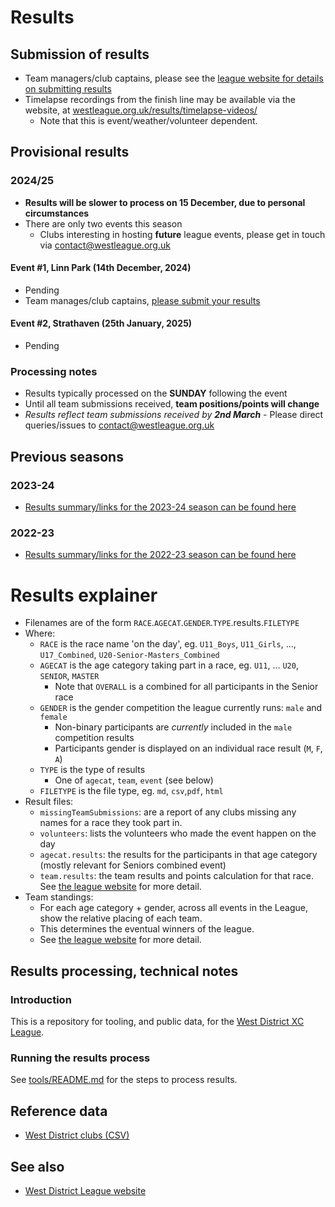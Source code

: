 # Results

## Submission of results

- Team managers/club captains, please see the [league website for details on submitting results](https://westleague.org.uk/results/submission/)
- Timelapse recordings from the finish line may be available via the website, at [westleague.org.uk/results/timelapse-videos/](https://westleague.org.uk/results/timelapse-videos/)
  - Note that this is event/weather/volunteer dependent.

## Provisional results

### 2024/25

- **Results will be slower to process on 15 December, due to personal circumstances**
- There are only two events this season
  - Clubs interesting in hosting **future** league events, please get in touch via contact@westleague.org.uk

#### Event #1, Linn Park (14th December, 2024)

- Pending
- Team manages/club captains, [please submit your results](https://westleague.org.uk/results/submission/)

#### Event #2, Strathaven (25th January, 2025)

- Pending

### Processing notes

- Results typically processed on the **SUNDAY** following the event
- Until all team submissions received, **team positions/points will change**
- _Results reflect team submissions received by **2nd March**_ - Please direct queries/issues to contact@westleague.org.uk

## Previous seasons

### 2023-24

- [Results summary/links for the 2023-24 season can be found here](./README.2023-24.md)

### 2022-23

- [Results summary/links for the 2022-23 season can be found here](./README.2022-23.md)

# Results explainer

- Filenames are of the form `RACE`.`AGECAT`.`GENDER`.`TYPE`.results.`FILETYPE`
- Where:
  - `RACE` is the race name 'on the day', eg. `U11_Boys`, `U11_Girls`, ..., `U17_Combined`, `U20-Senior-Masters_Combined`
  - `AGECAT` is the age category taking part in a race, eg. `U11`, ... `U20`, `SENIOR`, `MASTER`
    - Note that `OVERALL` is a combined for all participants in the Senior race
  - `GENDER` is the gender competition the league currently runs: `male` and `female`
    - Non-binary participants are _currently_ included in the `male` competition results
    - Participants gender is displayed on an individual race result (`M`, `F`, `A`)
  - `TYPE` is the type of results
    - One of `agecat`, `team`, `event` (see below)
  - `FILETYPE` is the file type, eg. `md`, `csv`,`pdf`, `html`
- Result files:
  - `missingTeamSubmissions`: are a report of any clubs missing any names for a race they took part in.
  - `volunteers`: lists the volunteers who made the event happen on the day
  - `agecat.results`: the results for the participants in that age category (mostly relevant for Seniors combined event)
  - `team.results`: the team results and points calculation for that race. See [the league website](https://westleague.org.uk/what-do-i-need-to-know/results-and-points-system/) for more detail.
- Team standings:
  - For each age category + gender, across all events in the League, show the relative placing of each team.
  - This determines the eventual winners of the league.
  - See [the league website](https://westleague.org.uk/what-do-i-need-to-know/results-and-points-system/) for more detail.

## Results processing, technical notes

### Introduction

This is a repository for tooling, and public data, for the [West District XC League](https://westleague.org.uk/).

### Running the results process

See [tools/README.md](./tools/README.md) for the steps to process results.

## Reference data

- [West District clubs (CSV)](./data/reference/clubs.csv)

## See also

- [West District League website](https://westleague.org.uk/)
